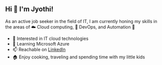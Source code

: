 ## Hi :wave: I'm Jyothi! 

As an active job seeker in the field of IT, I am currently honing my skills in the areas of ☁️ Cloud computing, 🚀 DevOps, and Automation 🤖

- 👀 Interested in IT cloud technologies
- 🌱 Learning Microsoft Azure
- 📫 Reachable on [LinkedIn](linkedin.com/in/jyothi-chennur-ba8b51128)
- 🏠 Enjoy cooking, traveling and spending time with my little kids

<!---
jyothi-chennur/jyothi-chennur is a ✨ special ✨ repository because its `README.md` (this file) appears on your GitHub profile.
You can click the Preview link to take a look at your changes.
--->
